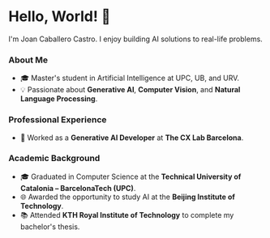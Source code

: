 # Hello, World! :wave:

I'm Joan Caballero Castro. I enjoy building AI solutions to real-life problems.

### About Me
- 🎓 Master's student in Artificial Intelligence at UPC, UB, and URV.
- 💡 Passionate about **Generative AI**, **Computer Vision**, and **Natural Language Processing**.

### Professional Experience
- 🚀 Worked as a **Generative AI Developer** at **The CX Lab Barcelona**.

### Academic Background
- 🎓 Graduated in Computer Science at the **Technical University of Catalonia – BarcelonaTech (UPC)**.
- 🌐 Awarded the opportunity to study AI at the **Beijing Institute of Technology**.
- 📚 Attended **KTH Royal Institute of Technology** to complete my bachelor's thesis.
